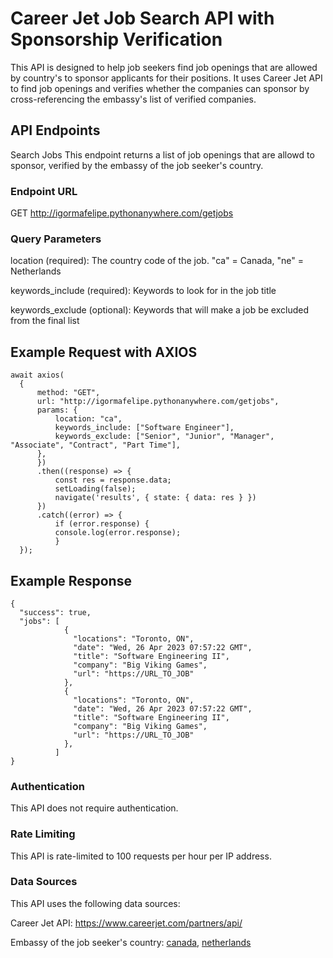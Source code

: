 # Career Jet Job Search API with Sponsorship Verification

This API is designed to help job seekers find job openings that are allowed by country's to sponsor applicants for their positions. It uses Career Jet API to find job openings and verifies whether the companies can sponsor by cross-referencing the embassy's list of verified companies.

## API Endpoints
Search Jobs
This endpoint returns a list of job openings that are allowd to sponsor, verified by the embassy of the job seeker's country.

### Endpoint URL
GET http://igormafelipe.pythonanywhere.com/getjobs

### Query Parameters
location (required): The country code of the job. "ca" = Canada, "ne" = Netherlands

keywords_include (required): Keywords to look for in the job title

keywords_exclude (optional): Keywords that will make a job be excluded from the final list


## Example Request with AXIOS
    await axios(
      {
          method: "GET",
          url: "http://igormafelipe.pythonanywhere.com/getjobs",
          params: {
              location: "ca",
              keywords_include: ["Software Engineer"],
              keywords_exclude: ["Senior", "Junior", "Manager", "Associate", "Contract", "Part Time"],
          },
          })
          .then((response) => {
              const res = response.data;
              setLoading(false);
              navigate('results', { state: { data: res } })
          })
          .catch((error) => {
              if (error.response) {
              console.log(error.response);
              }
      });

## Example Response
    { 
      "success": true, 
      "jobs": [
                { 
                  "locations": "Toronto, ON", 
                  "date": "Wed, 26 Apr 2023 07:57:22 GMT", 
                  "title": "Software Engineering II", 
                  "company": "Big Viking Games", 
                  "url": "https://URL_TO_JOB"
                },
                { 
                  "locations": "Toronto, ON", 
                  "date": "Wed, 26 Apr 2023 07:57:22 GMT", 
                  "title": "Software Engineering II", 
                  "company": "Big Viking Games", 
                  "url": "https://URL_TO_JOB"
                },
              ]
    }

### Authentication
This API does not require authentication.

### Rate Limiting
This API is rate-limited to 100 requests per hour per IP address.

### Data Sources
This API uses the following data sources:

Career Jet API: https://www.careerjet.com/partners/api/

Embassy of the job seeker's country: [canada](https://www.canada.ca/en.html), [netherlands](https://www.netherlandsworldwide.nl)
